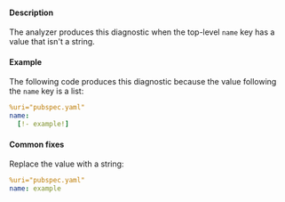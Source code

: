 #### Description

The analyzer produces this diagnostic when the top-level `name` key has a
value that isn't a string.

#### Example

The following code produces this diagnostic because the value following the
`name` key is a list:

```yaml
%uri="pubspec.yaml"
name:
  [!- example!]
```

#### Common fixes

Replace the value with a string:

```yaml
%uri="pubspec.yaml"
name: example
```